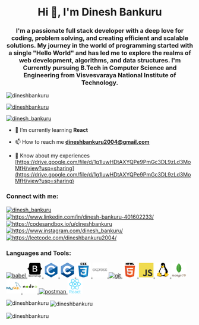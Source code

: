 <h1 align="center">Hi 👋, I'm Dinesh Bankuru</h1>
<h3 align="center">I'm a passionate full stack developer with a deep love for coding, problem solving, and creating efficient and scalable solutions. My journey in the world of programming started with a single "Hello World" and has led me to explore the realms of web development, algorithms, and data structures. I'm Currently pursuing B.Tech in Computer Science and Engineering from Visvesvaraya National Institute of Technology.</h3>

<p align="left"> <img src="https://komarev.com/ghpvc/?username=dineshbankuru&label=Profile%20views&color=0e75b6&style=flat" alt="dineshbankuru" /> </p>

<p align="left"> <a href="https://github.com/ryo-ma/github-profile-trophy"><img src="https://github-profile-trophy.vercel.app/?username=dineshbankuru" alt="dineshbankuru" /></a> </p>

<p align="left"> <a href="https://twitter.com/dinesh_bankuru" target="blank"><img src="https://img.shields.io/twitter/follow/dinesh_bankuru?logo=twitter&style=for-the-badge" alt="dinesh_bankuru" /></a> </p>

- 🌱 I’m currently learning **React**

- 📫 How to reach me **dineshbankuru2004@gmail.com**

- 📄 Know about my experiences [https://drive.google.com/file/d/1g1luwHDtAXYQPe9PmGc3DL9zLd3MoMfH/view?usp=sharing](https://drive.google.com/file/d/1g1luwHDtAXYQPe9PmGc3DL9zLd3MoMfH/view?usp=sharing)

<h3 align="left">Connect with me:</h3>
<p align="left">
<a href="https://twitter.com/dinesh_bankuru" target="blank"><img align="center" src="https://raw.githubusercontent.com/rahuldkjain/github-profile-readme-generator/master/src/images/icons/Social/twitter.svg" alt="dinesh_bankuru" height="30" width="40" /></a>
<a href="https://linkedin.com/in/https://www.linkedin.com/in/dinesh-bankuru-401602233/" target="blank"><img align="center" src="https://raw.githubusercontent.com/rahuldkjain/github-profile-readme-generator/master/src/images/icons/Social/linked-in-alt.svg" alt="https://www.linkedin.com/in/dinesh-bankuru-401602233/" height="30" width="40" /></a>
<a href="https://codesandbox.com/https://codesandbox.io/u/dineshbankuru" target="blank"><img align="center" src="https://raw.githubusercontent.com/rahuldkjain/github-profile-readme-generator/master/src/images/icons/Social/codesandbox.svg" alt="https://codesandbox.io/u/dineshbankuru" height="30" width="40" /></a>
<a href="https://instagram.com/https://www.instagram.com/dinesh_bankuru/" target="blank"><img align="center" src="https://raw.githubusercontent.com/rahuldkjain/github-profile-readme-generator/master/src/images/icons/Social/instagram.svg" alt="https://www.instagram.com/dinesh_bankuru/" height="30" width="40" /></a>
<a href="https://www.leetcode.com/https://leetcode.com/dineshbankuru2004/" target="blank"><img align="center" src="https://raw.githubusercontent.com/rahuldkjain/github-profile-readme-generator/master/src/images/icons/Social/leet-code.svg" alt="https://leetcode.com/dineshbankuru2004/" height="30" width="40" /></a>
</p>

<h3 align="left">Languages and Tools:</h3>
<p align="left"> <a href="https://babeljs.io/" target="_blank" rel="noreferrer"> <img src="https://www.vectorlogo.zone/logos/babeljs/babeljs-icon.svg" alt="babel" width="40" height="40"/> </a> <a href="https://getbootstrap.com" target="_blank" rel="noreferrer"> <img src="https://raw.githubusercontent.com/devicons/devicon/master/icons/bootstrap/bootstrap-plain-wordmark.svg" alt="bootstrap" width="40" height="40"/> </a> <a href="https://www.cprogramming.com/" target="_blank" rel="noreferrer"> <img src="https://raw.githubusercontent.com/devicons/devicon/master/icons/c/c-original.svg" alt="c" width="40" height="40"/> </a> <a href="https://www.w3schools.com/cpp/" target="_blank" rel="noreferrer"> <img src="https://raw.githubusercontent.com/devicons/devicon/master/icons/cplusplus/cplusplus-original.svg" alt="cplusplus" width="40" height="40"/> </a> <a href="https://www.w3schools.com/css/" target="_blank" rel="noreferrer"> <img src="https://raw.githubusercontent.com/devicons/devicon/master/icons/css3/css3-original-wordmark.svg" alt="css3" width="40" height="40"/> </a> <a href="https://expressjs.com" target="_blank" rel="noreferrer"> <img src="https://raw.githubusercontent.com/devicons/devicon/master/icons/express/express-original-wordmark.svg" alt="express" width="40" height="40"/> </a> <a href="https://git-scm.com/" target="_blank" rel="noreferrer"> <img src="https://www.vectorlogo.zone/logos/git-scm/git-scm-icon.svg" alt="git" width="40" height="40"/> </a> <a href="https://www.w3.org/html/" target="_blank" rel="noreferrer"> <img src="https://raw.githubusercontent.com/devicons/devicon/master/icons/html5/html5-original-wordmark.svg" alt="html5" width="40" height="40"/> </a> <a href="https://developer.mozilla.org/en-US/docs/Web/JavaScript" target="_blank" rel="noreferrer"> <img src="https://raw.githubusercontent.com/devicons/devicon/master/icons/javascript/javascript-original.svg" alt="javascript" width="40" height="40"/> </a> <a href="https://www.linux.org/" target="_blank" rel="noreferrer"> <img src="https://raw.githubusercontent.com/devicons/devicon/master/icons/linux/linux-original.svg" alt="linux" width="40" height="40"/> </a> <a href="https://www.mongodb.com/" target="_blank" rel="noreferrer"> <img src="https://raw.githubusercontent.com/devicons/devicon/master/icons/mongodb/mongodb-original-wordmark.svg" alt="mongodb" width="40" height="40"/> </a> <a href="https://www.mysql.com/" target="_blank" rel="noreferrer"> <img src="https://raw.githubusercontent.com/devicons/devicon/master/icons/mysql/mysql-original-wordmark.svg" alt="mysql" width="40" height="40"/> </a> <a href="https://nodejs.org" target="_blank" rel="noreferrer"> <img src="https://raw.githubusercontent.com/devicons/devicon/master/icons/nodejs/nodejs-original-wordmark.svg" alt="nodejs" width="40" height="40"/> </a> <a href="https://postman.com" target="_blank" rel="noreferrer"> <img src="https://www.vectorlogo.zone/logos/getpostman/getpostman-icon.svg" alt="postman" width="40" height="40"/> </a> <a href="https://reactjs.org/" target="_blank" rel="noreferrer"> <img src="https://raw.githubusercontent.com/devicons/devicon/master/icons/react/react-original-wordmark.svg" alt="react" width="40" height="40"/> </a> </p>

<p><img align="left" src="https://github-readme-stats.vercel.app/api/top-langs?username=dineshbankuru&show_icons=true&locale=en&layout=compact" alt="dineshbankuru" /></p>

<p>&nbsp;<img align="center" src="https://github-readme-stats.vercel.app/api?username=dineshbankuru&show_icons=true&locale=en" alt="dineshbankuru" /></p>

<p><img align="center" src="https://github-readme-streak-stats.herokuapp.com/?user=dineshbankuru&" alt="dineshbankuru" /></p>

